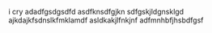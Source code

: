  i cry
 adadfgsdgsdfd
 asdfknsdfgjkn
 sdfgskjldgnsklgd
 ajkdajkfsdnslkfmklamdf
 asldkakjlfnkjnf
 adfmnhbfjhsbdfgsf